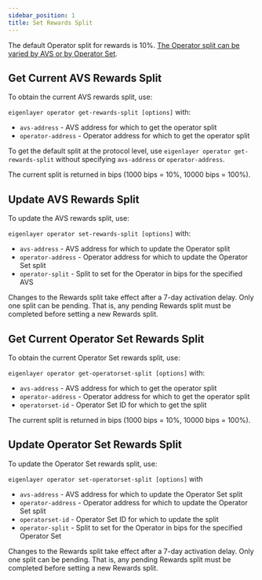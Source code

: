 ```yaml
---
sidebar_position: 1
title: Set Rewards Split
---
```


The default Operator split for rewards is 10%. [The Operator split can be varied by AVS or by Operator Set](../../../eigenlayer/concepts/rewards/rewards-split.md).

## Get Current AVS Rewards Split

To obtain the current AVS rewards split, use:

`eigenlayer operator get-rewards-split [options]` with:

* `avs-address` - AVS address for which to get the operator split
* `operator-address` - Operator address for which to get the operator split

To get the default split at the protocol level, use `eigenlayer operator get-rewards-split` without specifying `avs-address`
or `operator-address`.

The current split is returned in bips (1000 bips = 10%, 10000 bips = 100%).

## Update AVS Rewards Split

To update the AVS rewards split, use:

`eigenlayer operator set-rewards-split [options]` with:
* `avs-address` - AVS address for which to update the Operator split
* `operator-address` - Operator address for which to update the Operator Set split
* `operator-split` - Split to set for the Operator in bips for the specified AVS

Changes to the Rewards split take effect after a 7-day activation delay. Only one split can be pending.  That is, any pending
Rewards split must be completed before setting a new Rewards split.

## Get Current Operator Set Rewards Split

To obtain the current Operator Set rewards split, use:

`eigenlayer operator get-operatorset-split [options]` with:

* `avs-address` - AVS address for which to get the operator split
* `operator-address` - Operator address for which to get the operator split
* `operatorset-id` - Operator Set ID for which to get the split

The current split is returned in bips (1000 bips = 10%, 10000 bips = 100%).

## Update Operator Set Rewards Split

To update the Operator Set rewards split, use:

`eigenlayer operator set-operatorset-split [options]` with
* `avs-address` - AVS address for which to update the Operator Set split
* `operator-address` - Operator address for which to update the Operator Set split
* `operatorset-id` - Operator Set ID for which to update the split
* `operator-split` - Split to set for the Operator in bips for the specified Operator Set

Changes to the Rewards split take effect after a 7-day activation delay. Only one split can be pending.  That is, any pending
Rewards split must be completed before setting a new Rewards split. 
